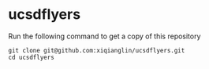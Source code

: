 # ucsdflyers
Run the following command to get a copy of this repository
```
git clone git@github.com:xiqianglin/ucsdflyers.git
cd ucsdflyers
```
